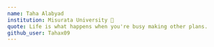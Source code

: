 ```yaml
---
name: Taha Alabyad
institution: Misurata University 🚩 
quote: Life is what happens when you're busy making other plans.
github_user: Tahax09
---
```

